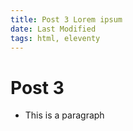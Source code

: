 ```yaml
---
title: Post 3 Lorem ipsum
date: Last Modified
tags: html, eleventy
---
```

# Post 3
- This is a paragraph